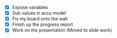 - [x] Expose variables
- [x] Sub values in accu model
- [x] Fix my board onto the wall
- [x] Finish up the progress report
- [x] Work on the presentation (Moved to slide work)
